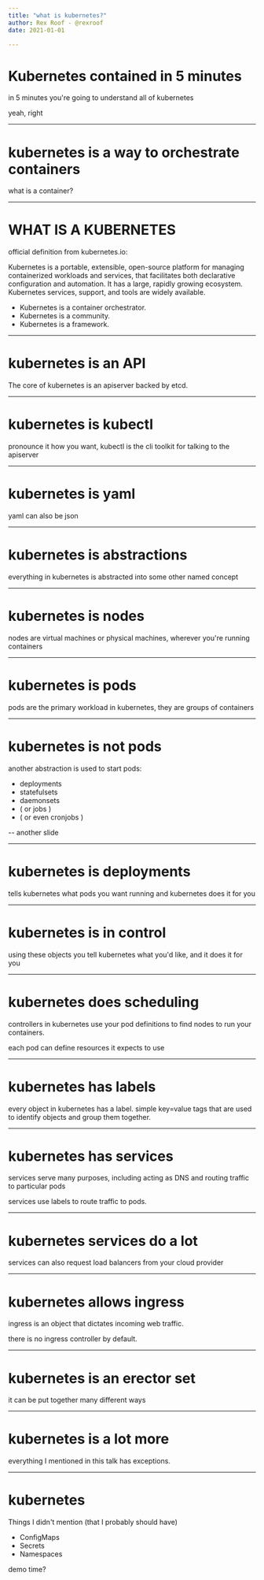 ```yaml
---
title: "what is kubernetes?"
author: Rex Roof - @rexroof
date: 2021-01-01

---
```

# Kubernetes contained in 5 minutes

in 5 minutes you're going to understand all of kubernetes

yeah, right

---
# kubernetes is a way to orchestrate containers

what is a container?

---
# WHAT IS A KUBERNETES

official definition from kubernetes.io:

Kubernetes is a portable, extensible, open-source platform for managing containerized workloads and services, that facilitates both declarative configuration and automation. It has a large, rapidly growing ecosystem. Kubernetes services, support, and tools are widely available.

* Kubernetes is a container orchestrator.
* Kubernetes is a community.
* Kubernetes is a framework.

---
# kubernetes is an API 

The core of kubernetes is an apiserver backed by etcd.

---

# kubernetes is kubectl

pronounce it how you want, kubectl is the cli toolkit for talking to the apiserver

---

# kubernetes is yaml

yaml can also be json

---

# kubernetes is abstractions

everything in kubernetes is abstracted into some other named concept

---
# kubernetes is nodes

nodes are virtual machines or physical machines, wherever you're running containers

--- 
# kubernetes is pods

pods are the primary workload in kubernetes, they are groups of containers

---
# kubernetes is not pods

another abstraction is used to start pods:
- deployments 
- statefulsets 
- daemonsets 
- ( or jobs )
- ( or even cronjobs )

-- another slide

---
# kubernetes is deployments

tells kubernetes what pods you want running and kubernetes does it for you


---
# kubernetes is in control

using these objects you tell kubernetes what you'd like, and it does it for you

---
# kubernetes does scheduling

controllers in kubernetes use your pod definitions to find nodes to run your containers. 

each pod can define resources it expects to use

---
# kubernetes has labels

every object in kubernetes has a label. 
simple key=value tags that are used to identify objects and group them together.

---
# kubernetes has services

services serve many purposes, including acting as DNS and routing traffic to particular pods

services use labels to route traffic to pods.


---
# kubernetes services do a lot

services can also request load balancers from your cloud provider

---
# kubernetes allows ingress 

ingress is an object that dictates incoming web traffic.

there is no ingress controller by default.


---
# kubernetes is an erector set


it can be put together many different ways

---
# kubernetes is a lot more

everything I mentioned in this talk has exceptions.

---
# kubernetes

Things I didn't mention (that I probably should have)
- ConfigMaps
- Secrets
- Namespaces

demo time?


